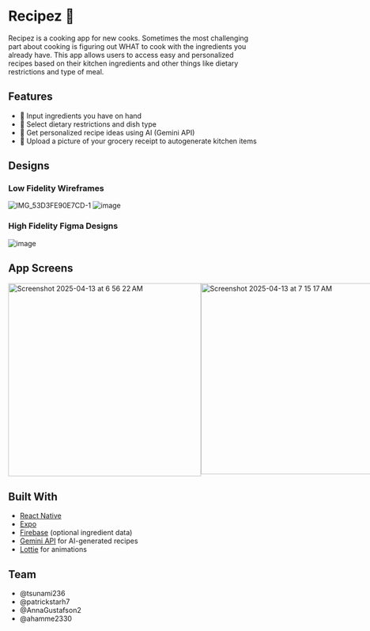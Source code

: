# Recipez 🍳

Recipez is a cooking app for new cooks. Sometimes the most challenging part about cooking is figuring out WHAT to cook with the ingredients you already have. This app allows users to access easy and personalized recipes based on their kitchen ingredients and other things like dietary restrictions and type of meal. 


## Features

- 🥕 Input ingredients you have on hand
- 🥗 Select dietary restrictions and dish type
- 🤖 Get personalized recipe ideas using AI (Gemini API)
- 🧾 Upload a picture of your grocery receipt to autogenerate kitchen items


## Designs
### Low Fidelity Wireframes
![IMG_53D3FE90E7CD-1](https://github.com/user-attachments/assets/22bf1e2c-9d75-46b0-8e95-aa0354d993b3)
![image](https://github.com/user-attachments/assets/e217002a-a912-43b3-a54f-79e17471833f)


### High Fidelity Figma Designs
![image](https://github.com/user-attachments/assets/82ee6fad-1552-46bc-b1e2-a8e589769e4b)


## App Screens
<div style="display: flex; justify-content: space-around;">
  <img width="390" alt="Screenshot 2025-04-13 at 6 56 22 AM" src="https://github.com/user-attachments/assets/65af2c7f-a5b3-42d5-92a9-d464745a3ec8" width="30%"/>
  <img width="386" alt="Screenshot 2025-04-13 at 7 15 17 AM" src="https://github.com/user-attachments/assets/83e9ace9-9562-4092-9c93-28c792123f5e" width="30%"/>
  <img width="378" alt="Screenshot 2025-04-13 at 6 58 37 AM" src="https://github.com/user-attachments/assets/3bfa37ab-d496-46ed-bf82-de537182a369" width="30%"/>
</div>



## Built With
- [React Native](https://reactnative.dev/)
- [Expo](https://expo.dev/)
- [Firebase](https://firebase.google.com/) (optional ingredient data)
- [Gemini API](https://deepmind.google/) for AI-generated recipes
- [Lottie](https://lottiefiles.com/) for animations


## Team
- @tsunami236
- @patrickstarh7
- @AnnaGustafson2
- @ahamme2330
